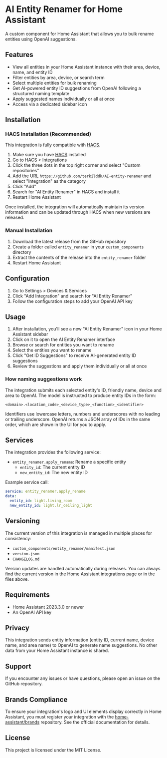 # AI Entity Renamer for Home Assistant

A custom component for Home Assistant that allows you to bulk rename entities using OpenAI suggestions.

## Features

- View all entities in your Home Assistant instance with their area, device, name, and entity ID
- Filter entities by area, device, or search term
- Select multiple entities for bulk renaming
- Get AI-powered entity ID suggestions from OpenAI following a structured naming template
- Apply suggested names individually or all at once
- Access via a dedicated sidebar icon

## Installation

### HACS Installation (Recommended)

This integration is fully compatible with [HACS](https://hacs.xyz/).

1. Make sure you have [HACS](https://hacs.xyz/) installed
2. Go to HACS > Integrations
3. Click the three dots in the top right corner and select "Custom repositories"
4. Add the URL `https://github.com/terkilddk/AI-entity-renamer` and select "Integration" as the category
5. Click "Add"
6. Search for "AI Entity Renamer" in HACS and install it
7. Restart Home Assistant

Once installed, the integration will automatically maintain its version information and can be updated through HACS when new versions are released.

### Manual Installation

1. Download the latest release from the GitHub repository
2. Create a folder called `entity_renamer` in your `custom_components` directory
3. Extract the contents of the release into the `entity_renamer` folder
4. Restart Home Assistant

## Configuration

1. Go to Settings > Devices & Services
2. Click "Add Integration" and search for "AI Entity Renamer"
3. Follow the configuration steps to add your OpenAI API key

## Usage

1. After installation, you'll see a new "AI Entity Renamer" icon in your Home Assistant sidebar
2. Click on it to open the AI Entity Renamer interface
3. Browse or search for entities you want to rename
4. Select the entities you want to rename
5. Click "Get ID Suggestions" to receive AI-generated entity ID suggestions
6. Review the suggestions and apply them individually or all at once

### How naming suggestions work

The integration submits each selected entity's ID, friendly name, device and
area to OpenAI. The model is instructed to produce entity IDs in the form:

```
<domain>.<location_code>_<device_type>_<function>_<identifier>
```

Identifiers use lowercase letters, numbers and underscores with no leading or
trailing underscore. OpenAI returns a JSON array of IDs in the same order,
which are shown in the UI for you to apply.

## Services

The integration provides the following service:

- `entity_renamer.apply_rename`: Rename a specific entity
  - `entity_id`: The current entity ID
  - `new_entity_id`: The new entity ID

Example service call:

```yaml
service: entity_renamer.apply_rename
data:
  entity_id: light.living_room
  new_entity_id: light.lr_ceiling_light
```

## Versioning

The current version of this integration is managed in multiple places for consistency:
- `custom_components/entity_renamer/manifest.json`
- `version.json`
- `CHANGELOG.md`

Version updates are handled automatically during releases. You can always find the current version in the Home Assistant integrations page or in the files above.

## Requirements

- Home Assistant 2023.3.0 or newer
- An OpenAI API key

## Privacy

This integration sends entity information (entity ID, current name, device name, and area name) to OpenAI to generate name suggestions. No other data from your Home Assistant instance is shared.

## Support

If you encounter any issues or have questions, please open an issue on the GitHub repository.

## Brands Compliance

To ensure your integration's logo and UI elements display correctly in Home Assistant, you must register your integration with the [home-assistant/brands](https://github.com/home-assistant/brands) repository. See the official documentation for details.

## License

This project is licensed under the MIT License.
